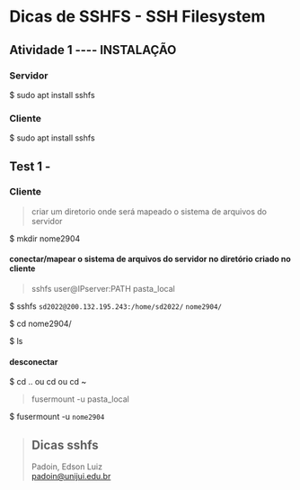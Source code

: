 # Dicas de SSHFS - SSH Filesystem




## Atividade 1 ---- INSTALAÇÃO 

### Servidor

$ sudo apt install sshfs


### Cliente
 
$ sudo apt install sshfs






##	Test 1 - 

### Cliente

> criar um diretorio onde será mapeado o sistema de arquivos do servidor
 
$ mkdir nome2904




#### conectar/mapear o sistema de arquivos do servidor no diretório criado no cliente

> sshfs	user@IPserver:PATH	   		 pasta_local	  

$ sshfs `sd2022@200.132.195.243:/home/sd2022/`   `nome2904/`
  
$ cd nome2904/

$ ls




#### desconectar

$ cd .. ou cd ou cd ~

> fusermount -u pasta_local   

$ fusermount -u `nome2904`





 

> ## Dicas sshfs  
> Padoin, Edson Luiz  
> padoin@unijui.edu.br
